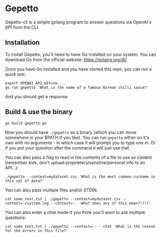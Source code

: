 # Gepetto

Gepetto-cli is a simple golang program to answer questions via OpenAI's API from the CLI.

## Installation

To install Gepetto, you'll need to have Go installed on your system. You can download Go from the official website: https://golang.org/dl/.

Once you have Go installed and you have cloned this repo, you can run a quick test :
```
export OPENAI_API_KEY=sk....
go run gepetto 'What is the name of a famous Korean chilli sauce?'
```
And you should get a response

## Build & use the binary
```
go build gepetto.go
```
Now you should have `./gepetto` as a binary (which you can move somewhere in your $PATH if you like).  You can run `gepetto` either on it's own with no arguments - in which case it will prompt you to type one in.  Or if you put your question after the command it will just use that.

You can also pass a flag to read in the contents of a file to use as context (remember kids, don't upload proprietery/sensitve/personal info to an API...):

```
./gepetto --context=mydataset.csv 'What is the most common surname in this set of data?'
```

You can also pass multiple files and/or STDIN.
```
cat some_text.txt | ./gepetto --context=mydataset.csv --context=~/system.log --context=-- 'What does any of this mean?!?!?'
```

You can also enter a chat mode if you think you'll want to ask multiple questions:
```
cat some_text.txt | ./gepetto --context=-- --chat 'What is the reason for the errors in this file?'
```
